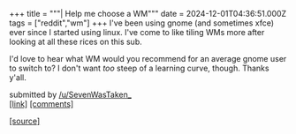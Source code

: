 +++
title = """| Help me choose a WM"""
date = 2024-12-01T04:36:51.000Z
tags = ["reddit","wm"]
+++
I've been using gnome (and sometimes xfce) ever since I started using linux. I've come to like tiling WMs more after looking at all these rices on this sub.

I'd love to hear what WM would you recommend for an average gnome user to switch to? I don't want _too_ steep of a learning curve, though. Thanks y'all.

submitted by [/u/SevenWasTaken\_](https://www.reddit.com/user/SevenWasTaken_)  
[\[link\]](https://www.reddit.com/r/unixporn/comments/1h3vaf9/help_me_choose_a_wm/) [\[comments\]](https://www.reddit.com/r/unixporn/comments/1h3vaf9/help_me_choose_a_wm/)

[[source]](https://www.reddit.com/r/unixporn/comments/1h3vaf9/help_me_choose_a_wm/)

